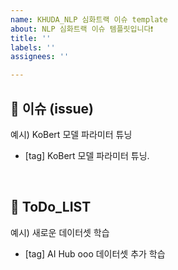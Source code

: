 ```yaml
---
name: KHUDA_NLP 심화트랙 이슈 template
about: NLP 심화트랙 이슈 템플릿입니다❗️
title: ''
labels: ''
assignees: ''

---
```


## 👀 이슈 (issue) 
예시) KoBert 모델 파라미터 튜닝

- [tag] KoBert 모델 파라미터 튜닝. 

<br>

## 🚀 ToDo_LIST
예시) 새로운 데이터셋 학습
  
- [tag] AI Hub ooo 데이터셋 추가 학습
